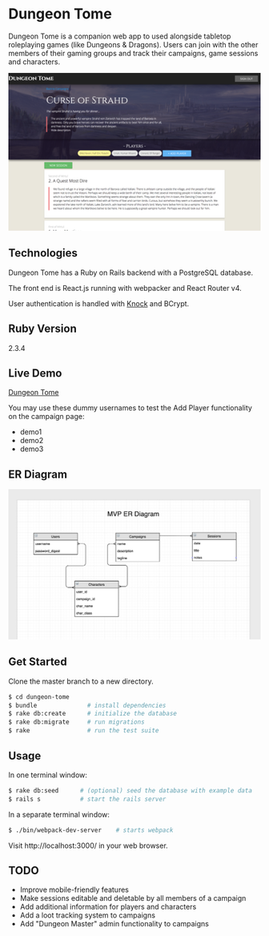 # Dungeon Tome

Dungeon Tome is a companion web app to used alongside tabletop roleplaying games (like Dungeons & Dragons). Users can join with the other members of their gaming groups and track their campaigns, game sessions and characters.

![DungeonTome](campaign_image.png)

## Technologies

Dungeon Tome has a Ruby on Rails backend with a PostgreSQL database.

The front end is React.js running with webpacker and React Router v4.

User authentication is handled with [Knock](https://github.com/nsarno/knock) and BCrypt.

## Ruby Version

2.3.4

## Live Demo

[Dungeon Tome](https://dungeon-tome.herokuapp.com/)

You may use these dummy usernames to test the Add Player functionality on the campaign page:
* demo1
* demo2
* demo3

## ER Diagram

![ER](er_diagram.png)

## Get Started

Clone the master branch to a new directory.

```bash
$ cd dungeon-tome
$ bundle              # install dependencies
$ rake db:create      # initialize the database
$ rake db:migrate     # run migrations
$ rake                # run the test suite
```

## Usage

In one terminal window:

```bash
$ rake db:seed      # (optional) seed the database with example data
$ rails s           # start the rails server
```

In a separate terminal window:

```bash
$ ./bin/webpack-dev-server    # starts webpack
```

Visit http://localhost:3000/ in your web browser.

## TODO

* Improve mobile-friendly features
* Make sessions editable and deletable by all members of a campaign
* Add additional information for players and characters
* Add a loot tracking system to campaigns
* Add "Dungeon Master" admin functionality to campaigns
